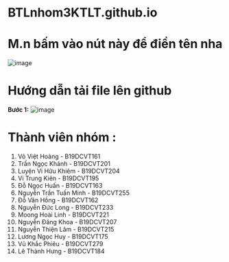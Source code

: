 # BTLnhom3KTLT.github.io

# M.n bấm vào nút này để điền tên nha
![image](https://user-images.githubusercontent.com/92570598/143170774-016f7c44-8161-40ca-ba43-80088ebbd07a.png)

# Hướng dẫn tải file lên github
**Bước 1:**
![image](https://user-images.githubusercontent.com/92570598/143463193-894cc235-b1d3-411c-8a1b-c386fb5c777f.png)


# Thành viên nhóm :
  1. Võ Việt Hoàng - B19DCVT161
  2. Trần Ngọc Khánh - B19DCVT201
  3. Luyện Vi Hữu Khiêm - B19DCVT204
  4. Vi Trung Kiên - B19DCVT195
  5. Đỗ Ngọc Huấn - B19DCVT163
  6. Nguyễn Trần Tuấn Minh - B19DCVT255
  7. Đỗ Văn Hồng - B19DCVT162  
  8. Nguyễn Đức Long - B19DCVT233
  9. Moong Hoài Linh - B19DCVT221 
  10. Nguyễn Đăng Khoa - B19DCVT207
  11. Nguyễn Thiện Lâm - B19DCVT215
  12. Lương Ngọc Huy - B19DCVT175
  13. Vũ Khắc Phiêu - B19DCVT279
  14. Lê Thành Hưng - B19DCVT184
